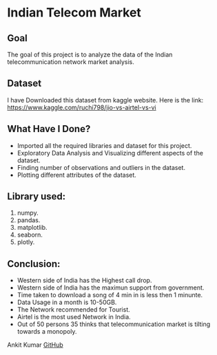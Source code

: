 
# Indian Telecom Market

## Goal

The goal of this project is to analyze the data of the Indian telecommunication network market analysis.
## Dataset
I have Downloaded this dataset from kaggle website. Here is the link: https://www.kaggle.com/ruchi798/jio-vs-airtel-vs-vi

## What Have I Done?

- Imported all the required libraries and dataset for this project.
- Exploratory Data Analysis and Visualizing different aspects of the dataset.
- Finding number of observations and outliers in the dataset.
- Plotting different attributes of the dataset.
## Library used:

1. numpy.
2. pandas.
3. matplotlib.
4. seaborn.
5. plotly.

## Conclusion:

- Western side of India has the Highest call drop.
- Western side of India has the maximun support from government.
- Time taken to download a song of 4 min in is less then 1 minunte.
- Data Usage in a month is 10-50GB.
- The Network recommended for Tourist.
- Airtel is the most used Network in India.
- Out of 50 persons 35 thinks that telecommunication market is tilting towards a monopoly.

Ankit Kumar
[GitHub](https://github.com/Ankitkumar1141/)


